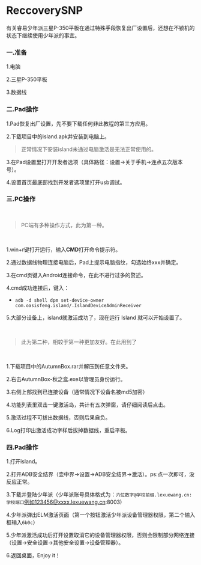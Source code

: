 # ReccoverySNP
有关睿易少年派三星P-350平板在通过特殊手段恢复出厂设置后，还想在不锁机的状态下继续使用少年派的事宜。

### 一.准备

1.电脑

2.三星P-350平板

3.数据线

### 二.Pad操作

1.Pad恢复出厂设置，先不要下载任何非此教程的第三方应用。

2.下载项目中的island.apk并安装到电脑上。

> 正常情况下安装island未通过电脑激活是无法正常使用的。

3.在Pad设置里打开开发者选项（具体路径：设置→关于手机→连点五次版本号）。

4.设置首页最底部找到开发者选项里打开usb调试。

### 三.PC操作

<br/>

> PC端有多种操作方式，此为第一种。

<br/>

1.win+r键打开运行，输入**CMD**打开命令提示符。

2.通过数据线物理连接电脑后，Pad上提示电脑指纹，勾选始终xxx并确定。

3.在cmd页键入Android连接命令，在此不进行过多的赘述。

4.cmd成功连接后，键入：

+ `adb -d shell dpm set-device-owner com.oasisfeng.island/.IslandDeviceAdminReceiver`


5.大部分设备上，island就激活成功了，现在运行 Island 就可以开始设置了。

<br/>

> 此为第二种，相较于第一种更加友好。在此用到了

<br/>

1.下载项目中的AutumnBox.rar并解压到任意文件夹。

2.右击AutumnBox-秋之盒.exe以管理员身份运行。

3.右侧上部找到已连接设备（通常情况下设备名被md5加密）

4.功能列表里双击一键激活岛，共计有五次弹窗，请仔细阅读后点击。

5.激活过程不可拔出数据线，否则后果自负。

6.Log打印出激活成功字样后拔掉数据线，重启平板。

### 四.Pad操作

1.打开island。

2.打开ADB安全结界（壶中界→设置→ADB安全结界→激活）。ps:点一次即可，没反应正常。

3.下载并登陆少年派（少年派账号具体格式为：`六位数字@学校前缀.lexuewang.cn:学校端口`例如123456@xxxx.lexuewang.cn:8003)

4.少年派弹出ELM激活页面（第一个按钮激活少年派设备管理器权限，第二个输入框输入`6b0c`）

5.少年派激活成功后打开设置取消它的设备管理器权限，否则会限制部分网络连接（设置→安全设置→其他安全设置→设备管理器）。

6.返回桌面，Enjoy it！


